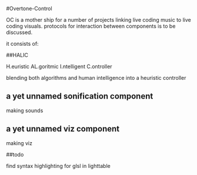 #Overtone-Control

OC is a mother ship for a number of projects linking live coding music to live coding visuals.
protocols for interaction between components is to be discussed.

it consists of:

##HALIC

H.euristic AL.goritmic I.ntelligent C.ontroller

blending both algorithms and human intelligence into a heuristic controller


## a yet unnamed sonification component

making sounds

## a yet unnamed viz component

making viz



##todo

find syntax highlighting for glsl in lighttable
